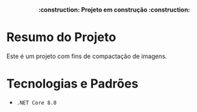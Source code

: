 
<h4 align="center"> 
    :construction:  Projeto em construção  :construction:
</h4>

# Resumo do Projeto
Este é um projeto com fins de compactação de imagens.

# Tecnologias e Padrões

- ``.NET Core 8.0``
